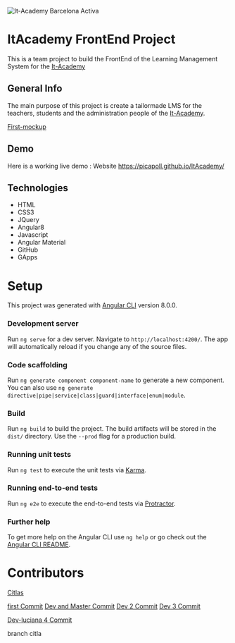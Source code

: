 ![It-Academy Barcelona Activa](https://cibernarium.barcelonactiva.cat/image/company_logo?img_id=11105&t=1561545634790)
# ItAcademy FrontEnd Project
This is a team project to build the FrontEnd of the Learning Management System for the [It-Academy](https://cibernarium.barcelonactiva.cat/it-academy)


## General Info
The main purpose of this project is create a tailormade LMS for the teachers, students and the administration people of the [It-Academy](https://cibernarium.barcelonactiva.cat/it-academy).

[First-mockup](https://ninjamock.com/s/RCNDMDx)

## Demo
Here is a working live demo :  Website https://picapoll.github.io/ItAcademy/


## Technologies
* HTML
* CSS3
* JQuery
* Angular8
* Javascript
* Angular Material
* GitHub
* GApps


# Setup

This project was generated with [Angular CLI](https://github.com/angular/angular-cli) version 8.0.0.

### Development server

Run `ng serve` for a dev server. Navigate to `http://localhost:4200/`. The app will automatically reload if you change any of the source files.

### Code scaffolding

Run `ng generate component component-name` to generate a new component. You can also use `ng generate directive|pipe|service|class|guard|interface|enum|module`.

### Build

Run `ng build` to build the project. The build artifacts will be stored in the `dist/` directory. Use the `--prod` flag for a production build.

### Running unit tests

Run `ng test` to execute the unit tests via [Karma](https://karma-runner.github.io).

### Running end-to-end tests

Run `ng e2e` to execute the end-to-end tests via [Protractor](http://www.protractortest.org/).

### Further help

To get more help on the Angular CLI use `ng help` or go check out the [Angular CLI README](https://github.com/angular/angular-cli/blob/master/README.md).

<!-- # Contributing

1. Fork it (<https://github.com/picapoll/itacademy/dev>)
2. Create your feature branch (`git checkout -b feature/fooBar`)
3. Commit your changes (`git commit -am 'Add some fooBar'`)
4. Push to the branch (`git push origin feature/fooBar`)
5. Create a new Pull Request -->

# Contributors

[Citlas](https://github.com/citlas/)

[first Commit](https://github.com/citlas/)
[Dev and Master Commit](https://github.com/citlas/) 
[Dev 2 Commit](https://github.com/citlas/)
[Dev 3 Commit](https://github.com/luciana/)

[Dev-luciana 4 Commit](https://github.com/luciana/)

branch citla
